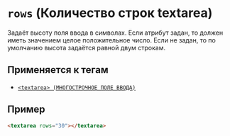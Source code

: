 # `rows` (Количество строк textarea)

Задаёт высоту поля ввода в символах. Если атрибут задан, то должен иметь значением целое положительное число. Если не задан, то по умолчанию высота задаётся равной двум строкам.

## Применяется к тегам

- [`<textarea> (МНОГОСТРОЧНОЕ ПОЛЕ ВВОДА)`](<../TAGS FORM/textarea.md>)

## Пример

```html
<textarea rows="30"></textarea>
```
